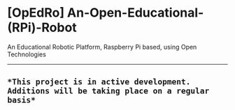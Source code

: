 # [OpEdRo] An-Open-Educational-(RPi)-Robot
An Educational Robotic Platform, Raspberry Pi based, using Open Technologies

---
`*This project is in active development. Additions will be taking place on a regular basis*`
---



